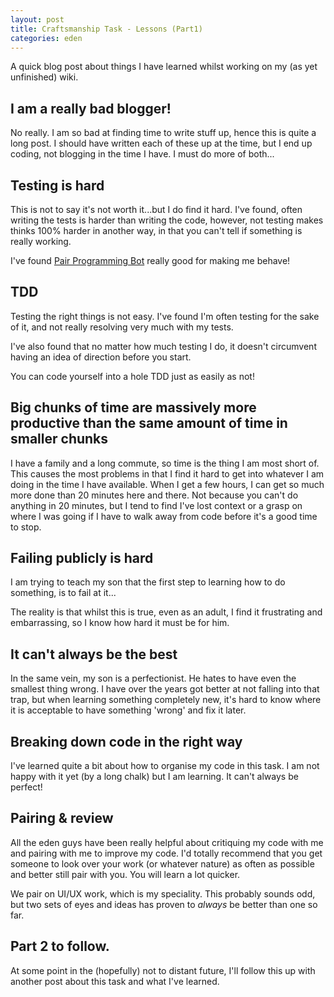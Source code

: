 ```yaml
---
layout: post
title: Craftsmanship Task - Lessons (Part1)
categories: eden
---
```


A quick blog post about things I have learned whilst working on my (as yet unfinished) wiki.

I am a really bad blogger!
--
No really. I am so bad at finding time to write stuff up, hence this is quite a long post. I should have written each of these up at the time, but I end up coding, not blogging in the time I have. I must do more of both...

Testing is hard
--
This is not to say it's not worth it...but I do find it hard. I've found, often writing the tests is harder than writing the code, however, not testing makes thinks 100% harder in another way, in that you can't tell if something is really working.

I've found [Pair Programming Bot](http://pairprogrammingbot.com/) really good for making me behave!

TDD
--
Testing the right things is not easy. I've found I'm often testing for the sake of it, and not really resolving very much with my tests.

I've also found that no matter how much testing I do, it doesn't circumvent having an idea of direction before you start. 

You can code yourself into a hole TDD just as easily as not! 

Big chunks of time are massively more productive than the same amount of time in smaller chunks
--
I have a family and a long commute, so time is the thing I am most short of. This causes the most problems in that I find it hard to get into whatever I am doing in the time I have available. When I get a few hours, I can get so much more done than 20 minutes here and there. Not because you can't do anything in 20 minutes, but I tend to find I've lost context or a grasp on where I was going if I have to walk away from code before it's a good time to stop.

Failing publicly is hard
--
I am trying to teach my son that the first step to learning how to do something, is to fail at it...

The reality is that whilst this is true, even as an adult, I find it frustrating and embarrassing, so I know how hard it must be for him.

It can't always be the best
--
In the same vein, my son is a perfectionist. He hates to have even the smallest thing wrong. I have over the years got better at not falling into that trap, but when learning something completely new, it's hard to know where it is acceptable to have something 'wrong' and fix it later.

Breaking down code in the right way
--
I've learned quite a bit about how to organise my code in this task. I am not happy with it yet (by a long chalk) but I am learning. It can't always be perfect!

Pairing & review
--
All the eden guys have been really helpful about critiquing my code with me and pairing with me to improve my code. I'd totally recommend that you get someone to look over your work (or whatever nature) as often as possible and better still pair with you. You will learn a lot quicker.

We pair on UI/UX work, which is my speciality. This probably sounds odd, but two sets of eyes and ideas has proven to *always* be better than one so far. 

Part 2 to follow.
--
At some point in the (hopefully) not to distant future, I'll follow this up with another post about this task and what I've learned.


